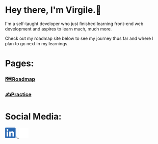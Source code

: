 # Hey there, I'm Virgile.👋

I'm a self-taught developer who just finished learning front-end web development and aspires to learn much, much more.

Check out my roadmap site below to see my journey thus far and where I plan to go next in my learnings.

# Pages:
### [🗺️Roadmap](https://virgileblais.github.io/roadmap/)
### [✍️Practice](https://github.com/virgileblais/practice)

# Social Media:
<a href="https://www.linkedin.com/in/virgile-bissonnette-blais-b3b067155/">
    <img src="images/LinkedIn-Logos/LI-In-Bug.png" alt="LinkedIn" width="40">
</a>
<a href="https://twitter.com/virgileblais/">
    <img src="images/x-logo/logo-white.png" alt="Twitter" width="32"/>
</a>